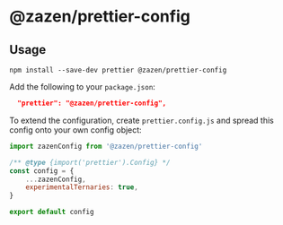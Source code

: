 # @zazen/prettier-config

## Usage

```shell
npm install --save-dev prettier @zazen/prettier-config
```

Add the following to your `package.json`:

```json
  "prettier": "@zazen/prettier-config",
```

To extend the configuration, create `prettier.config.js` and spread this config
onto your own config object:

```js
import zazenConfig from '@zazen/prettier-config'

/** @type {import('prettier').Config} */
const config = {
	...zazenConfig,
	experimentalTernaries: true,
}

export default config
```
